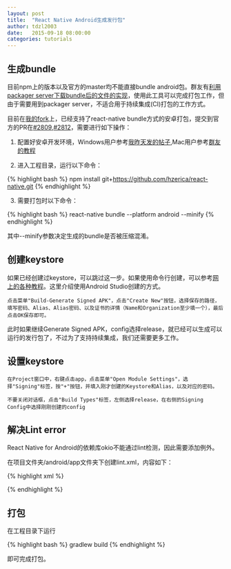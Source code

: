 ```yaml
---
layout: post
title:  "React Native Android生成发行包"
author: tdzl2003
date:   2015-09-18 08:00:00
categories: tutorials
---
```


## 生成bundle ##

目前npm上的版本以及官方的master均不能直接bundle android包。群友有[利用packager server下载bundle后的文件的实现](https://github.com/Spikef/envirs-react-native-cli/blob/master/usage/release-android-apk-cn.md)，使用此工具可以完成打包工作，但由于需要用到packager server，不适合用于持续集成(CI)打包的工作方式。

目前在[我的fork](http://www.github.com/hzerica/react-native)上，已经支持了react-native bundle方式的安卓打包，提交到官方的PR在[#2809](https://github.com/facebook/react-native/pull/2809),[#2812](https://github.com/facebook/react-native/pull/2812)，需要进行如下操作：

1. 配置好安卓开发环境，Windows用户参考[我昨天发的帖子](http://react-native.cn/tutorials/2015/09/16/react-native-android-on-windows.html),Mac用户参考[群友的教程](https://github.com/ggchxx/React-Native-Android-Config)

2. 进入工程目录，运行以下命令：

{% highlight bash %}
npm install git+https://github.com/hzerica/react-native.git
{% endhighlight %}

3. 需要打包时以下命令：

{% highlight bash %}
react-native bundle --platform android --minify
{% endhighlight %}

其中--minify参数决定生成的bundle是否被压缩混淆。

## 创建keystore ##

如果已经创建过keystore，可以跳过这一步。如果使用命令行创建，可以参考[网上的各种教程](https://www.baidu.com/s?wd=%E7%94%9F%E6%88%90keystore)。这里介绍使用Android Studio创建的方式。

```
点击菜单"Build-Generate Signed APK"，点击"Create New"按钮，选择保存的路径，填写密码、Alias、Alias密码、以及证书的详情（Name和Organization至少填一个），最后点击OK保存即可。
```

此时如果继续Generate Signed APK，config选择release，就已经可以生成可以运行的发行包了，不过为了支持持续集成，我们还需要更多工作。

## 设置keystore ##

```
在Project窗口中，右键点击app，点击菜单"Open Module Settings"，选择"Signing"标签，按"+"按钮，并填入刚才创建的Keystore和Alias，以及对应的密码。
```

```
不要关闭对话框，点击"Build Types"标签，左侧选择release，在右侧的Signing Config中选择刚刚创建的config
```

## 解决Lint error ##

React Native for Android的依赖库okio不能通过lint检测，因此需要添加例外。

在项目文件夹/android/app文件夹下创建lint.xml，内容如下：

{% highlight xml %}
<?xml version="1.0" encoding="UTF-8"?>
<lint>
    <issue id="InvalidPackage">
        <ignore regexp="okio-1.5.0.jar" />
    </issue>
</lint>
{% endhighlight %}

## 打包 ##

在工程目录下运行

{% highlight bash %}
gradlew build
{% endhighlight %}

即可完成打包。
